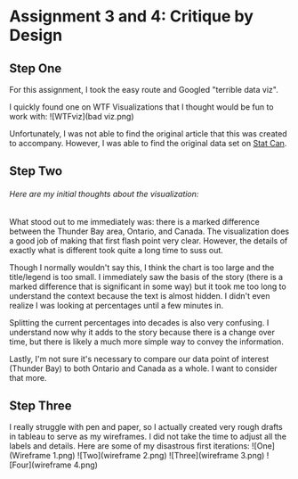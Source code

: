 # Assignment 3 and 4: Critique by Design

## Step One
For this assignment, I took the easy route and Googled "terrible data viz". 

I quickly found one on WTF Visualizations that I thought would be fun to work with: 
![WTFviz](bad viz.png)

Unfortunately, I was not able to find the original article that this was created to accompany. However, I was able to find the original data set on [Stat Can](https://www12.statcan.gc.ca/census-recensement/2016/dp-pd/prof/details/page.cfm?Lang=E&Geo1=CMACA&Code1=595&Geo2=PR&Code2=35&SearchText=ontario&SearchType=Begins&SearchPR=01&B1=Immigration%20and%20citizenship&TABID=1&type=0). 

## Step Two
###### Here are my initial thoughts about the visualization: 
What stood out to me immediately was:  there is a marked difference between the Thunder Bay area, Ontario, and Canada. The visualization does a good job of making that first flash point very clear. However, the details of exactly what is different took quite a long time to suss out. 

Though I normally wouldn't say this, I think the chart is too large and the title/legend is too small. I immediately saw the basis of the story (there is a marked difference that is significant in some way) but it took me too long to understand the context because the text is almost hidden. I didn't even realize I was looking at percentages until a few minutes in. 

Splitting the current percentages into decades is also very confusing. I understand now why it adds to the story because there is a change over time, but there is likely a much more simple way to convey the information. 

Lastly, I'm not sure it's necessary to compare our data point of interest (Thunder Bay) to both Ontario and Canada as a whole. I want to consider that more. 

## Step Three

I really struggle with pen and paper, so I actually created very rough drafts in tableau to serve as my wireframes. I did not take the time to adjust all the labels and details. Here are some of my disastrous first iterations: 
![One](Wireframe 1.png)
![Two](wireframe 2.png)
![Three](wireframe 3.png)
![Four](wireframe 4.png)
